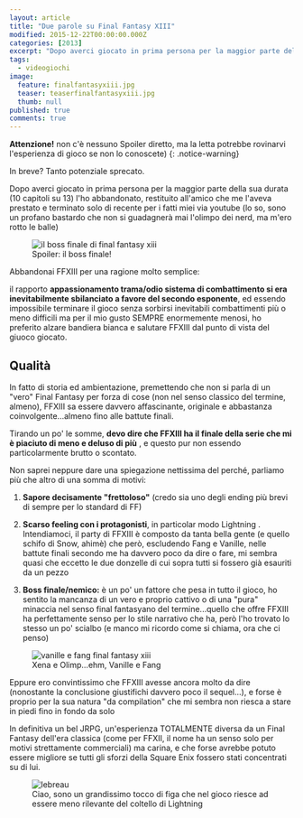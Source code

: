 ```yaml
---
layout: article
title: "Due parole su Final Fantasy XIII"
modified: 2015-12-22T00:00:00.000Z
categories: [2013]
excerpt: "Dopo averci giocato in prima persona per la maggior parte della sua durata (10 capitoli su 13) l'ho abbandonato..."
tags: 
  - videogiochi
image: 
  feature: finalfantasyxiii.jpg
  teaser: teaserfinalfantasyxiii.jpg
  thumb: null
published: true
comments: true
---
```


**Attenzione!** non c'è nessuno Spoiler diretto, ma la letta potrebbe rovinarvi l'esperienza di gioco se non lo conoscete) 
{: .notice-warning}

In breve? Tanto potenziale sprecato. 

Dopo averci giocato in prima persona per la maggior parte della sua durata (10 capitoli su 13) l'ho abbandonato, restituito all'amico che me l'aveva prestato e terminato solo di recente per i fatti miei via youtube (lo so, sono un profano bastardo che non si guadagnerà mai l'olimpo dei nerd, ma m'ero rotto le balle)

<figure>
	<img src="http://luniversovibra.altervista.org/wp-content/uploads/2014/01/nazi-youth-pope-ratzinger.jpg" alt="il boss finale di final fantasy xiii">
	<figcaption>Spoiler: il boss finale!</figcaption>
</figure>

Abbandonai FFXIII per una ragione molto semplice: 

il rapporto **appassionamento trama/odio sistema di combattimento si era inevitabilmente sbilanciato a favore del secondo esponente**, ed essendo impossibile terminare il gioco senza sorbirsi inevitabili combattimenti più o meno difficili ma per il mio gusto SEMPRE enormemente menosi, ho preferito alzare bandiera bianca e salutare FFXIII dal punto di vista del giuoco giocato.

## Qualità

In fatto di storia ed ambientazione, premettendo che non si parla di un "vero" Final Fantasy per forza di cose (non nel senso classico del termine, almeno), FFXIII sa essere davvero affascinante, originale e abbastanza coinvolgente...almeno fino alle battute finali.

Tirando un po' le somme, **devo dire che FFXIII ha il finale della serie che mi è piaciuto di meno e deluso di più** , e questo pur non essendo particolarmente brutto o scontato.

Non saprei neppure dare una spiegazione nettissima del perché, parliamo più che altro di una somma di motivi:

1. **Sapore decisamente "frettoloso"** (credo sia uno degli ending più brevi di sempre per lo standard di FF)

2. **Scarso feeling con i protagonisti**, in particolar modo Lightning . Intendiamoci, il party di FFXIII è composto da tanta bella gente (e quello schifo di Snow, ahimè) che però, escludendo Fang e Vanille, nelle battute finali secondo me ha davvero poco da dire o fare, mi sembra quasi che eccetto le due donzelle di cui sopra tutti si fossero già esauriti da un pezzo  

3. **Boss finale/nemico:** è un po' un fattore che pesa in tutto il gioco, ho sentito la mancanza di un vero e proprio cattivo o di una "pura" minaccia nel senso final fantasyano del termine...quello che offre FFXIII ha perfettamente senso per lo stile narrativo che ha, però l'ho trovato lo stesso un po' scialbo (e manco mi ricordo come si chiama, ora che ci penso)

<figure>
	<img src="http://gay-nerds.com/site/wp-content/uploads/2010/08/Fang_Vanille_Guard-600x337.jpg" alt="vanille e fang final fantasy xiii">
	<figcaption>Xena e Olimp...ehm, Vanille e Fang</figcaption>
</figure>

Eppure ero convintissimo che FFXIII avesse ancora molto da dire (nonostante la conclusione giustifichi davvero poco il sequel...), e forse è proprio per la sua natura "da compilation" che mi sembra non riesca a stare in piedi fino in fondo da solo

In definitiva un bel JRPG, un'esperienza TOTALMENTE diversa da un Final Fantasy dell'era classica (come per FFXII, il nome ha un senso solo per motivi strettamente commerciali) ma carina, e che forse avrebbe potuto essere migliore se tutti gli sforzi della Square Enix fossero stati concentrati su di lui.

<figure>
	<img src="http://www.cosplayisland.co.uk/files/costumes/992/19746/483fa33d.jpg" alt="lebreau">
	<figcaption>Ciao, sono un grandissimo tocco di figa che nel gioco riesce ad essere meno rilevante del coltello di Lightning</figcaption>
</figure>

